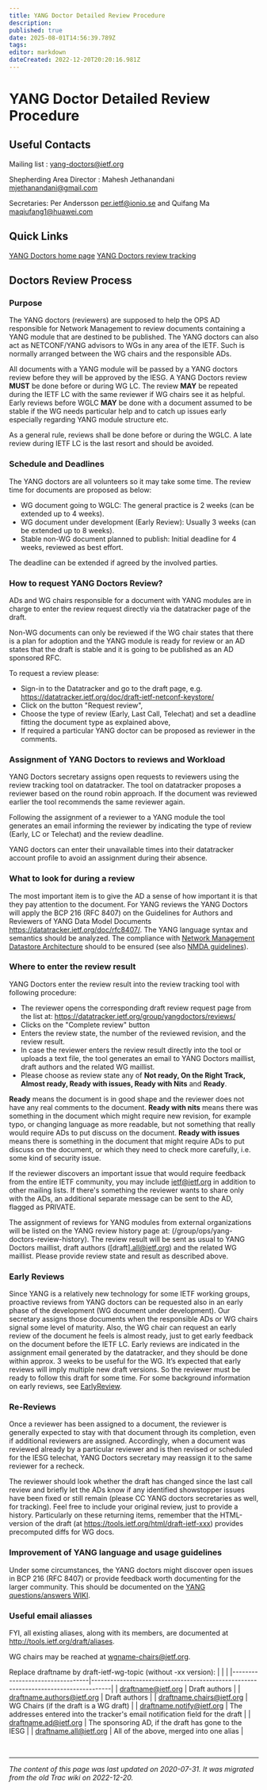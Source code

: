 ```yaml
---
title: YANG Doctor Detailed Review Procedure
description: 
published: true
date: 2025-08-01T14:56:39.789Z
tags: 
editor: markdown
dateCreated: 2022-12-20T20:20:16.981Z
---
```


# YANG Doctor Detailed Review Procedure
## Useful Contacts

Mailing list : yang-doctors@ietf.org

Shepherding Area Director :
Mahesh Jethanandani mjethanandani@gmail.com

Secretaries:
Per Andersson per.ietf@ionio.se and Quifang Ma maqiufang1@huawei.com

## Quick Links

   [YANG Doctors home page](https://datatracker.ietf.org/group/yangdoctors/about/)
   [YANG Doctors review tracking](https://datatracker.ietf.org/group/yangdoctors/reviews/)

##  Doctors Review Process
### Purpose

The YANG doctors (reviewers) are supposed to help the OPS AD responsible for Network Management to review documents containing a YANG module that are destined to be published.
The YANG doctors can also act as NETCONF/YANG advisors to WGs in any area of the IETF. Such is normally arranged between the WG chairs and the responsible ADs.

All documents with a YANG module will be passed by a YANG doctors review before they will be approved by the IESG.
A YANG Doctors review **MUST** be done before or during WG LC. The review **MAY** be repeated during the IETF LC with the same reviewer if WG chairs see it as helpful. Early reviews before WGLC **MAY** be done with a document assumed to be stable if the WG needs particular help and to catch up issues early especially regarding YANG module structure etc.

As a general rule, reviews shall be done before or during the WGLC. A late review during IETF LC is the last resort and should be avoided.
### Schedule and Deadlines

The YANG doctors are all volunteers so it may take some time. The review time for documents are proposed as below:

-    WG document going to WGLC: The general practice is 2 weeks (can be extended up to 4 weeks).
-    WG document under development (Early Review): Usually 3 weeks (can be extended up to 8 weeks).
-    Stable non-WG document planned to publish: Initial deadline for 4 weeks, reviewed as best effort. 

The deadline can be extended if agreed by the involved parties.

### How to request YANG Doctors Review?

ADs and WG chairs responsible for a document with YANG modules are in charge to enter the review request directly via the datatracker page of the draft.

Non-WG documents can only be reviewed if the WG chair states that there is a plan for adoption and the YANG module is ready for review or an AD states that the draft is stable and it is going to be published as an AD sponsored RFC.

To request a review please:

- Sign-in to the Datatracker and go to the draft page, e.g. https://datatracker.ietf.org/doc/draft-ietf-netconf-keystore/
- Click on the button "Request review",
- Choose the type of review (Early, Last Call, Telechat) and set a deadline fitting the document type as explained above,
- If required a particular YANG doctor can be proposed as reviewer in the comments. 

### Assignment of YANG Doctors to reviews and Workload

YANG Doctors secretary assigns open requests to reviewers using the review tracking tool on datatracker. The tool on datatracker proposes a reviewer based on the round robin approach.
If the document was reviewed earlier the tool recommends the same reviewer again.

Following the assignment of a reviewer to a YANG module the tool generates an email informing the reviewer by indicating the type of review (Early, LC or Telechat) and the review deadline.

YANG doctors can enter their unavailable times into their datatracker account profile to avoid an assignment during their absence.

### What to look for during a review

The most important item is to give the AD a sense of how important it is that they pay attention to the document.
For YANG reviews the YANG Doctors will apply the BCP 216 (RFC 8407) on the Guidelines for Authors and Reviewers of YANG Data Model Documents https://datatracker.ietf.org/doc/rfc8407/. The YANG language syntax and semantics should be analyzed. The compliance with [Network Management Datastore Architecture](https://tools.ietf.org/html/rfc8342) should to be ensured (see also [NMDA guidelines](https://tools.ietf.org/html/draft-dsdt-nmda-guidelines-01)).
### Where to enter the review result

YANG Doctors enter the review result into the review tracking tool with following procedure:

-    The reviewer opens the corresponding draft review request page from the list at: https://datatracker.ietf.org/group/yangdoctors/reviews/
-    Clicks on the "Complete review" button
-    Enters the review state, the number of the reviewed revision, and the review result.
-    In case the reviewer enters the review result directly into the tool or uploads a text file, the tool generates an email to YANG Doctors maillist, draft authors and the related WG maillist.
-    Please choose as review state any of **Not ready, On the Right Track, Almost ready, Ready with issues, Ready with Nits** and **Ready**.

**Ready** means the document is in good shape and the reviewer does not have any real comments to the document.
**Ready with nits** means there was something in the document which might require new revision, for example typo, or changing language as more readable, but not something that really would require ADs to put discuss on the document.
**Ready with issues** means there is something in the document that might require ADs to put discuss on the document, or which they need to check more carefully, i.e. some kind of security issue.

If the reviewer discovers an important issue that would require feedback from the entire IETF community, you may include ietf@ietf.org in addition to other mailing lists. If there's something the reviewer wants to share only with the ADs, an additional separate message can be sent to the AD, flagged as PRIVATE.

The assignment of reviews for YANG modules from external organizations will be listed on the YANG review history page at: (/group/ops/yang-doctors-review-history). 
The review result will be sent as usual to YANG Doctors maillist, draft authors ([draft].all@ietf.org) and the related WG maillist. Please provide review state and result as described above.
### Early Reviews

Since YANG is a relatively new technology for some IETF working groups, proactive reviews from YANG doctors can be requested also in an early phase of the development (WG document under development). Our secretary assigns those documents when the responsible ADs or WG chairs signal some level of maturity. Also, the WG chair can request an early review of the document he feels is almost ready, just to get early feedback on the document before the IETF LC. Early reviews are indicated in the assignment email generated by the datatracker, and they should be done within approx. 3 weeks to be useful for the WG. It’s expected that early reviews will imply multiple new draft versions. So the reviewer must be ready to follow this draft for some time.
For some background information on early reviews, see [EarlyReview](/group/ops/EarlyReview).

### Re-Reviews

Once a reviewer has been assigned to a document, the reviewer is generally expected to stay with that document through its completion, even if additional reviewers are assigned. Accordingly, when a document was reviewed already by a particular reviewer and is then revised or scheduled for the IESG telechat, YANG Doctors secretary may reassign it to the same reviewer for a recheck.

The reviewer should look whether the draft has changed since the last call review and briefly let the ADs know if any identified showstopper issues have been fixed or still remain (please CC YANG doctors secretaries as well, for tracking). Feel free to include your original review, just to provide a history. Particularly on these returning items, remember that the HTML-version of the draft (at https://tools.ietf.org/html/draft-ietf-xxx) provides precomputed diffs for WG docs.

### Improvement of YANG language and usage guidelines

Under some circumstances, the YANG doctors might discover open issues in BCP 216 (RFC 8407) or provide feedback worth documenting for the larger community. This should be documented on the [YANG questions/answers WIKI](https://wiki.ietf.org/e/en/group/ops/YANGDoctorsFAQ).
### Useful email aliasses

FYI, all existing aliases, along with its members, are documented at http://tools.ietf.org/draft/aliases.

WG chairs may be reached at wgname-chairs@ietf.org.

Replace draftname by draft-ietf-wg-topic (without -xx version):
|                                 |                                                                                    |
|---------------------------------|------------------------------------------------------------------------------------|
| draftname@ietf.org           |  Draft authors                                                                     |
|  draftname.authors@ietf.org  |  Draft authors                                                                     |
|  draftname.chairs@ietf.org   |  WG Chairs (if the draft is a WG draft)                                            |
|  draftname.notify@ietf.org   |  The addresses entered into the tracker's email notification field for the draft   |
|  draftname.ad@ietf.org       |  The sponsoring AD, if the draft has gone to the IESG                              |
|  draftname.all@ietf.org      |  All of the above, merged into one alias                                           |

&nbsp;
&nbsp;
&nbsp;

---

*The content of this page was last updated on 2020-07-31. It was migrated from the old Trac wiki on 2022-12-20.*